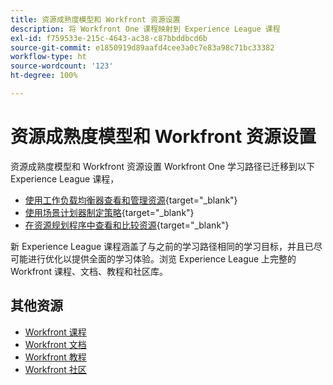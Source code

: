 ```yaml
---
title: 资源成熟度模型和 Workfront 资源设置
description: 将 Workfront One 课程映射到 Experience League 课程
exl-id: f759533e-215c-4643-ac38-c87bbddbcd6b
source-git-commit: e1850919d89aafd4cee3a0c7e83a98c71bc33382
workflow-type: ht
source-wordcount: '123'
ht-degree: 100%

---
```


# 资源成熟度模型和 Workfront 资源设置

资源成熟度模型和 Workfront 资源设置 Workfront One 学习路径已迁移到以下 Experience League 课程，

* [使用工作负载均衡器查看和管理资源](https://experienceleague.adobe.com/?recommended=Workfront-L-1-2022.1.workloadbalancer){target="_blank"}
* [使用场景计划器制定策略](https://experienceleague.adobe.com/?recommended=Workfront-L-1-2022.1.scenarioplanner){target="_blank"}
* [在资源规划程序中查看和比较资源](https://experienceleague.adobe.com/?recommended=Workfront-L-1-2022.1.resourceplanner){target="_blank"}

新 Experience League 课程涵盖了与之前的学习路径相同的学习目标，并且已尽可能进行优化以提供全面的学习体验。浏览 Experience League 上完整的 Workfront 课程、文档、教程和社区库。

## 其他资源

* [Workfront 课程](https://experienceleague.adobe.com/?lang=en&amp;Solution=Workfront#courses)
* [Workfront 文档](https://experienceleague.adobe.com/docs/workfront.html)
* [Workfront 教程](https://experienceleague.adobe.com/docs/workfront-learn/tutorials-workfront/home.html)
* [Workfront 社区](https://experienceleaguecommunities.adobe.com/t5/workfront/ct-p/workfront)
